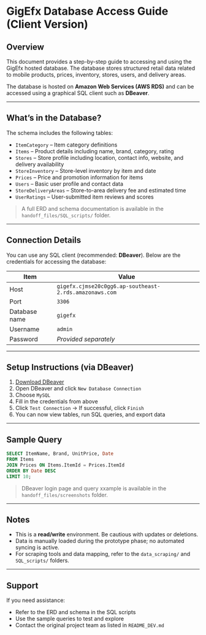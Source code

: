 # GigEfx Database Access Guide (Client Version)

## Overview

This document provides a step-by-step guide to accessing and using the GigEfx hosted database. The database stores structured retail data related to mobile products, prices, inventory, stores, users, and delivery areas.

The database is hosted on **Amazon Web Services (AWS RDS)** and can be accessed using a graphical SQL client such as **DBeaver**.

---

## What’s in the Database?

The schema includes the following tables:

- `ItemCategory` – Item category definitions
- `Items` – Product details including name, brand, category, rating
- `Stores` – Store profile including location, contact info, website, and delivery availability
- `StoreInventory` – Store-level inventory by item and date
- `Prices` – Price and promotion information for items
- `Users` – Basic user profile and contact data
- `StoreDeliveryAreas` – Store-to-area delivery fee and estimated time
- `UserRatings` – User-submitted item reviews and scores

> A full ERD and schema documentation is available in the `handoff_files/SQL_scripts/` folder.

---

## Connection Details

You can use any SQL client (recommended: **DBeaver**). Below are the credentials for accessing the database:

| Item              | Value                                                 |
|-------------------|-------------------------------------------------------|
| Host              | `gigefx.cjmse20c0gg6.ap-southeast-2.rds.amazonaws.com` |
| Port              | `3306`                                                |
| Database name     | `gigefx`                                              |
| Username          | `admin`                                               |
| Password          | _Provided separately_                                 |

---

## Setup Instructions (via DBeaver)

1. [Download DBeaver](https://dbeaver.io/download/)
2. Open DBeaver and click `New Database Connection`
3. Choose `MySQL`
4. Fill in the credentials from above
5. Click `Test Connection` → If successful, click `Finish`
6. You can now view tables, run SQL queries, and export data

---

## Sample Query

```sql
SELECT ItemName, Brand, UnitPrice, Date
FROM Items
JOIN Prices ON Items.ItemId = Prices.ItemId
ORDER BY Date DESC
LIMIT 10;
```

> DBeaver login page and query xxample is available in the `handoff_files/screenshots` folder.

---

## Notes

- This is a **read/write** environment. Be cautious with updates or deletions.
- Data is manually loaded during the prototype phase; no automated syncing is active.
- For scraping tools and data mapping, refer to the `data_scraping/` and `SQL_scripts/` folders.

---

## Support

If you need assistance:
- Refer to the ERD and schema in the SQL scripts
- Use the sample queries to test and explore
- Contact the original project team as listed in `README_DEV.md`
